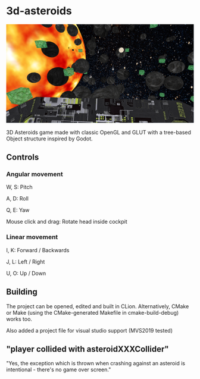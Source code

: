 # 3d-asteroids

![Screenshot](resources/screenshot.png?raw=true "Screenshot")

3D Asteroids game made with classic OpenGL and GLUT with a tree-based Object structure inspired by Godot.

## Controls

### Angular movement

W, S: Pitch

A, D: Roll

Q, E: Yaw

Mouse click and drag: Rotate head inside cockpit

### Linear movement

I, K: Forward / Backwards

J, L: Left / Right

U, O: Up / Down

## Building

The project can be opened, edited and built in CLion. Alternatively, CMake or Make (using the CMake-generated Makefile in cmake-build-debug) works too.

Also added a project file for visual studio support (MVS2019 tested)

## "player collided with asteroidXXXCollider"

"Yes, the exception which is thrown when crashing against an asteroid is intentional - there's no game over screen."
